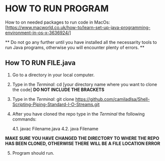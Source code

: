 # HOW TO RUN PROGRAM

How to on needed packages to run code in MacOs: [https://www.macworld.co.uk/how-to/learn-set-up-java-programming-environment-in-os-x-3636924/]

** Do not go any further until you have installed all the necessarity tools to run Java programs, otherwise you will encounter plenty of errors. **

## How TO RUN FILE.java 

1. Go to a directory in your local computer. 

2. Type in the _Terminal_: cd [your directory name where you want to clone the code] **DO NOT INCLUDE THE BRACKETS**

3. Type in the _Terminal_: git clone https://github.com/camiladlsa/Shell-Scripting-Piping-Standard-I-O-Streams.git 

4. After you have cloned the repo type in the _Terminal_ the following commands:

	4.1. javac Filename.java
	4.2. java Filename

**MAKE SURE YOU HAVE CHANGED THE DIRECTORY TO WHERE THE REPO HAS BEEN CLONED, OTHERWISE THERE WILL BE A FILE LOCATION ERROR**

5. Program should run. 